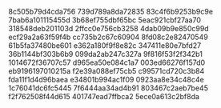8c505b79d4cda756
739d789a8da72835
83c4f6b9253b9c9e
7bab6a101115455d
3b68ef755dbf65bc
5eac921cbf27aa70
318548deb201103d
2ffcc0e756cb3258
4dab09b9e850c99d
ecf29a2a63f59f4b
cc735b2c67c60904
8fd08c2e82470549
61b5fa37480be601
e362a180f9f8e82c
347411e80e7bfd27
36b1144bf303b6b9
099da2ab247c327a
9f816f53f2f342b1
1014672f36707c57
d965ea50e084c1a7
003ed66276f157d0
eb9196197010215a
f2e39a088ef75cb5
c99571cd720c3b84
fda11f1d4d96baea
e34801b994ac1f09
0923aa8e34c48c4e
1c76041dc6fc5445
7f6444aa34ad4b91
803467c2aeb7be45
f2f762508f44d615
401747ead7ffbca2
5ece0a613c2bf8da
